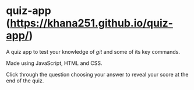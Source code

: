 # quiz-app (https://khana251.github.io/quiz-app/)

A quiz app to test your knowledge of *git* and some of its key commands.

Made using JavaScript, HTML and CSS. 

Click through the question choosing your answer to reveal your score at the end of the quiz.
